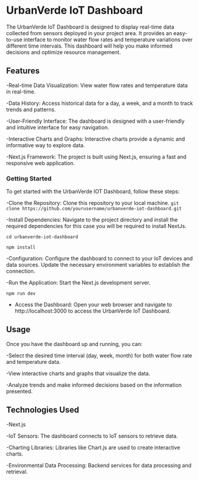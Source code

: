 # UrbanVerde IoT Dashboard

The UrbanVerde IoT Dashboard is designed to display real-time data collected from sensors deployed in your project area. It provides an easy-to-use interface to monitor water flow rates and temperature variations over different time intervals. This dashboard will help you make informed decisions and optimize resource management.

## Features

-Real-time Data Visualization: View water flow rates and temperature data in real-time.

-Data History: Access historical data for a day, a week, and a month to track trends and patterns.

-User-Friendly Interface: The dashboard is designed with a user-friendly and intuitive interface for easy navigation.

-Interactive Charts and Graphs: Interactive charts provide a dynamic and informative way to explore data.


-Next.js Framework: The project is built using Next.js, ensuring a fast and responsive web application.

### Getting Started

To get started with the UrbanVerde IOT  Dashboard, follow these steps:

-Clone the Repository: Clone this repository to your local machine.
`git clone https://github.com/yourusername/urbanverde-iot-dashboard.git`

-Install Dependencies: Navigate to the project directory and install the required dependencies for this case you will be required to install NextJs.


`cd urbanverde-iot-dashboard`


`npm install`

-Configuration: Configure the dashboard to connect to your IoT devices and data sources. Update the necessary environment variables to establish the connection.

-Run the Application: Start the Next.js development server.


`npm run dev`


- Access the Dashboard: Open your web browser and navigate to http://localhost:3000 to access the UrbanVerde IoT Dashboard.

## Usage

Once you have the dashboard up and running, you can:

-Select the desired time interval (day, week, month) for both water flow rate and temperature data.

-View interactive charts and graphs that visualize the data.

-Analyze trends and make informed decisions based on the information presented.

## Technologies Used

-Next.js

-IoT Sensors: The dashboard connects to IoT sensors to retrieve data.

-Charting Libraries: Libraries like Chart.js are used to create interactive charts.

-Environmental Data Processing: Backend services for data processing and retrieval.
